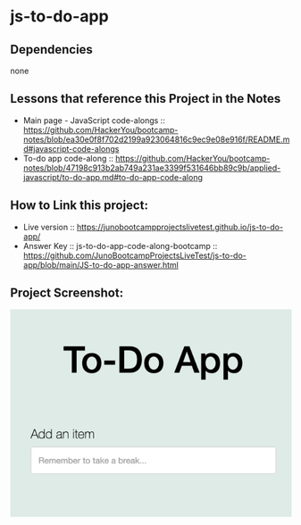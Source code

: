 # js-to-do-app

## Dependencies

none

## Lessons that reference this Project in the Notes

- Main page - JavaScript code-alongs :: https://github.com/HackerYou/bootcamp-notes/blob/ea30e0f8f702d2199a923064816c9ec9e08e916f/README.md#javascript-code-alongs
- To-do app code-along :: https://github.com/HackerYou/bootcamp-notes/blob/47198c913b2ab749a231ae3399f531646bb89c9b/applied-javascript/to-do-app.md#to-do-app-code-along


## How to Link this project:

- Live version :: https://junobootcampprojectslivetest.github.io/js-to-do-app/
- Answer Key :: js-to-do-app-code-along-bootcamp ::  https://github.com/JunoBootcampProjectsLiveTest/js-to-do-app/blob/main/JS-to-do-app-answer.html

## Project Screenshot:
![project sreenshot](https://github.com/JunoBootcampProjectsLiveTest/js-to-do-app/blob/main/screenshot.png)


